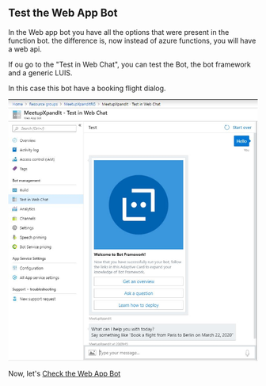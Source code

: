 ## Test the Web App Bot

In the Web app bot you have all the options that were present in the function bot. 
the difference is, now instead of azure functions, you will have a web api.

If ou go to the "Test in Web Chat", you can test the Bot, the bot framework and a generic LUIS. 

In this case this bot have a booking flight dialog.

![create bot](screens/WebAppBot/4.JPG)


Now, let's [Check the Web App Bot](https://github.com/xpandit/meetup_bot_channel_framework/blob/master/CheckWebAppBotCode.md)
